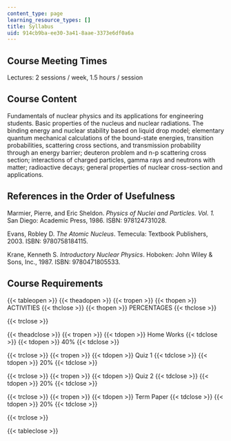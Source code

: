 ```yaml
---
content_type: page
learning_resource_types: []
title: Syllabus
uid: 914cb9ba-ee30-3a41-8aae-3373e6df0a6a
---
```


Course Meeting Times
--------------------

Lectures: 2 sessions / week, 1.5 hours / session

Course Content
--------------

Fundamentals of nuclear physics and its applications for engineering students. Basic properties of the nucleus and nuclear radiations. The binding energy and nuclear stability based on liquid drop model; elementary quantum mechanical calculations of the bound-state energies, transition probabilities, scattering cross sections, and transmission probability through an energy barrier; deuteron problem and n-p scattering cross section; interactions of charged particles, gamma rays and neutrons with matter; radioactive decays; general properties of nuclear cross-section and applications.

References in the Order of Usefulness
-------------------------------------

Marmier, Pierre, and Eric Sheldon. _Physics of Nuclei and Particles. Vol. 1._ San Diego: Academic Press, 1986. ISBN: 978124731028.

Evans, Robley D. _The Atomic Nucleus_. Temecula: Textbook Publishers, 2003. ISBN: 9780758184115.

Krane, Kenneth S. _Introductory Nuclear Physics_. Hoboken: John Wiley & Sons, Inc., 1987. ISBN: 9780471805533.

Course Requirements
-------------------

{{< tableopen >}}
{{< theadopen >}}
{{< tropen >}}
{{< thopen >}}
ACTIVITIES
{{< thclose >}}
{{< thopen >}}
PERCENTAGES
{{< thclose >}}

{{< trclose >}}

{{< theadclose >}}
{{< tropen >}}
{{< tdopen >}}
Home Works
{{< tdclose >}}
{{< tdopen >}}
40%
{{< tdclose >}}

{{< trclose >}}
{{< tropen >}}
{{< tdopen >}}
Quiz 1
{{< tdclose >}}
{{< tdopen >}}
20%
{{< tdclose >}}

{{< trclose >}}
{{< tropen >}}
{{< tdopen >}}
Quiz 2
{{< tdclose >}}
{{< tdopen >}}
20%
{{< tdclose >}}

{{< trclose >}}
{{< tropen >}}
{{< tdopen >}}
Term Paper
{{< tdclose >}}
{{< tdopen >}}
20%
{{< tdclose >}}

{{< trclose >}}

{{< tableclose >}}